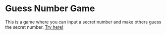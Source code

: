 # Guess Number Game

This is a game where you can input a secret number and make others guess the secret number.
[Try here!](https://xaviior.github.io/GuessNumbers/)
